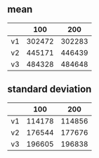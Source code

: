 ## mean
| |100|200|
|---|---|---|
|v1|302472|302283|
|v2|445171|446439|
|v3|484328|484648|
## standard deviation
| |100|200|
|---|---|---|
|v1|114178|114856|
|v2|176544|177676|
|v3|196605|196838|
